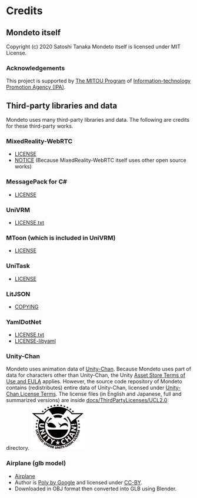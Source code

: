 # Credits
## Mondeto itself
Copyright (c) 2020 Satoshi Tanaka
Mondeto itself is licensed under MIT License.

### Acknowledgements
This project is supported by [The MITOU Program](https://www.ipa.go.jp/english/about/about_2_3.html) of [Information-technology Promotion Agency (IPA)](https://www.ipa.go.jp/index-e.html).

## Third-party libraries and data
Mondeto uses many third-party libraries and data.
The following are credits for these third-party works.

### MixedReality-WebRTC
- [LICENSE](ThirdPartyLicenses/MixedReality-WebRTC/LICENSE)
- [NOTICE](ThirdPartyLicenses/MixedReality-WebRTC/NOTICE) (Because MixedReality-WebRTC itself uses other open source works)

### MessagePack for C#
- [LICENSE](ThirdPartyLicenses/MessagePack-CSharp/LICENSE)

### UniVRM
- [LICENSE.txt](ThirdPartyLicenses/UniVRM/LICENSE.txt)

### MToon (which is included in UniVRM)
- [LICENSE](ThirdPartyLicenses/MToon/LICENSE)

### UniTask
- [LICENSE](ThirdPartyLicenses/UniTask/LICENSE)

### LitJSON
- [COPYING](ThirdPartyLicenses/LitJSON/COPYING)

### YamlDotNet
- [LICENSE.txt](ThirdPartyLicenses/YamlDotNet/LICENSE.txt)
- [LICENSE-libyaml](ThirdPartyLicenses/YamlDotNet/LICENSE-libyaml)

### Unity-Chan
Mondeto uses animation data of [Unity-Chan](https://unity-chan.com/).
Because Mondeto uses part of data for characters other than Unity-Chan,
the Unity [Asset Store Terms of Use and EULA](https://unity3d.com/jp/legal/as_terms) applies.
However, the source code repository of Mondeto contains (redistributes) entire data of Unity-Chan, licensed
under [Unity-Chan License Terms](ThirdPartyLicenses/UCL2.0/English/01Unity-Chan%20License%20Terms%20and%20Condition_EN_UCL2.0.pdf).
The license files (in English and Japanese, full and summarized versions) are inside [docs/ThirdPartyLicenses/UCL2.0](ThirdPartyLicenses/UCL2.0) directory.
![Unity-Chan license logo](ThirdPartyLicenses/UCL2.0/License%20Logo/Others/png/Light_Frame.png)

### Airplane (glb model)
- [Airplane](https://poly.google.com/view/8VysVKMXN2J)
- Author is [Poly by Google](https://poly.google.com/user/4aEd8rQgKu2) and licensed under [CC-BY](https://creativecommons.org/licenses/by/3.0/legalcode).
- Downloaded in OBJ format then converted into GLB using Blender.